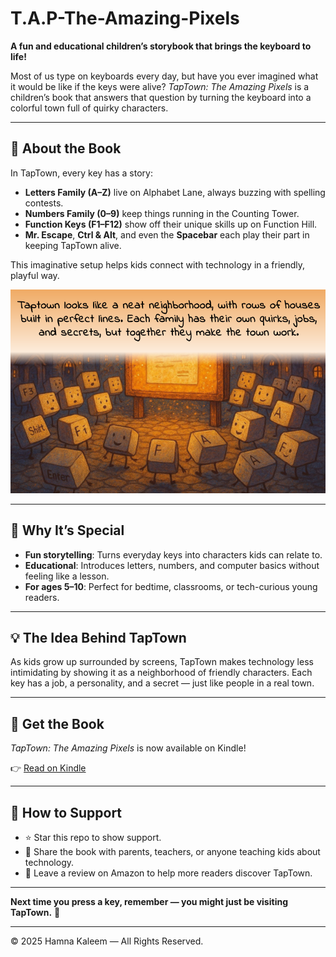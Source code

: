 # T.A.P-The-Amazing-Pixels

**A fun and educational children’s storybook that brings the keyboard to life!**

Most of us type on keyboards every day, but have you ever imagined what it would be like if the keys were alive? *TapTown: The Amazing Pixels* is a children’s book that answers that question by turning the keyboard into a colorful town full of quirky characters.

---

## 📖 About the Book

In TapTown, every key has a story:

* **Letters Family (A–Z)** live on Alphabet Lane, always buzzing with spelling contests.
* **Numbers Family (0–9)** keep things running in the Counting Tower.
* **Function Keys (F1–F12)** show off their unique skills up on Function Hill.
* **Mr. Escape**, **Ctrl & Alt**, and even the **Spacebar** each play their part in keeping TapTown alive.

This imaginative setup helps kids connect with technology in a friendly, playful way.

![TapTown Book Cover](images/cover.png)


---

## 🎨 Why It’s Special

* **Fun storytelling**: Turns everyday keys into characters kids can relate to.
* **Educational**: Introduces letters, numbers, and computer basics without feeling like a lesson.
* **For ages 5–10**: Perfect for bedtime, classrooms, or tech-curious young readers.

---

## 💡 The Idea Behind TapTown

As kids grow up surrounded by screens, TapTown makes technology less intimidating by showing it as a neighborhood of friendly characters. Each key has a job, a personality, and a secret — just like people in a real town.

---

## 🚀 Get the Book

*TapTown: The Amazing Pixels* is now available on Kindle!

👉 [Read on Kindle](https://www.amazon.com/dp/B0FSQ3FWWR) 

---

## 🔖 How to Support

* ⭐ Star this repo to show support.
* 📢 Share the book with parents, teachers, or anyone teaching kids about technology.
* 📝 Leave a review on Amazon to help more readers discover TapTown.

---

**Next time you press a key, remember — you might just be visiting TapTown.** 🎉

---

© 2025 Hamna Kaleem — All Rights Reserved.
